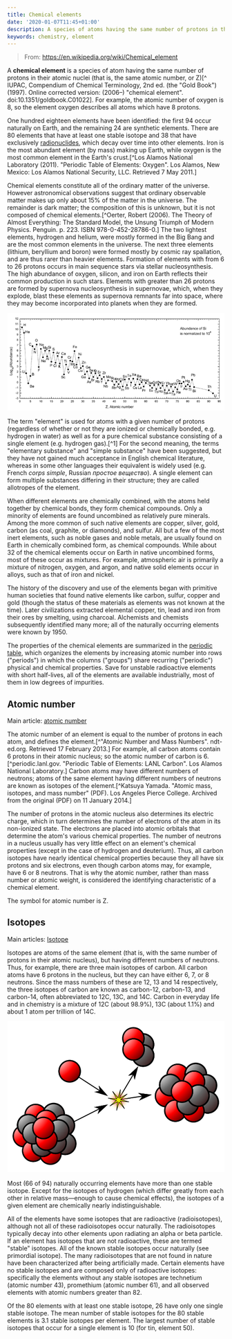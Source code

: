 ```yaml
---
title: Chemical elements
date: '2020-01-07T11:45+01:00'
description: A species of atoms having the same number of protons in the atomic nucleus
keywords: chemistry, element
---
```


> From: https://en.wikipedia.org/wiki/Chemical_element

A __chemical element__ is a species of atom having the same number of protons in their atomic nuclei (that is, the same atomic number, or Z)[^ IUPAC, Compendium of Chemical Terminology, 2nd ed. (the "Gold Book") (1997). Online corrected version: (2006–) "chemical element". doi:10.1351/goldbook.C01022]. For example, the atomic number of oxygen is 8, so the element oxygen describes all atoms which have 8 protons.

One hundred eighteen elements have been identified: the first 94 occur naturally on Earth, and the remaining 24 are synthetic elements. There are 80 elements that have at least one stable isotope and 38 that have exclusively [radionuclides](./radionuclide), which decay over time into other elements. Iron is the most abundant element (by mass) making up Earth, while oxygen is the most common element in the Earth's crust.[^Los Alamos National Laboratory (2011). "Periodic Table of Elements: Oxygen". Los Alamos, New Mexico: Los Alamos National Security, LLC. Retrieved 7 May 2011.]

Chemical elements constitute all of the ordinary matter of the universe. However astronomical observations suggest that ordinary observable matter makes up only about 15% of the matter in the universe. The remainder is dark matter; the composition of this is unknown, but it is not composed of chemical elements.[^Oerter, Robert (2006). The Theory of Almost Everything: The Standard Model, the Unsung Triumph of Modern Physics. Penguin. p. 223. ISBN 978-0-452-28786-0.] The two lightest elements, hydrogen and helium, were mostly formed in the Big Bang and are the most common elements in the universe. The next three elements (lithium, beryllium and boron) were formed mostly by cosmic ray spallation, and are thus rarer than heavier elements. Formation of elements with from 6 to 26 protons occurs in main sequence stars via stellar nucleosynthesis. The high abundance of oxygen, silicon, and iron on Earth reflects their common production in such stars. Elements with greater than 26 protons are formed by supernova nucleosynthesis in supernovae, which, when they explode, blast these elements as supernova remnants far into space, where they may become incorporated into planets when they are formed.

![Abundance of chemical elements on the solar system](solar-system-abundances.png "Abundance of chemical elements on the solar system")

The term "element" is used for atoms with a given number of protons (regardless of whether or not they are ionized or chemically bonded, e.g. hydrogen in water) as well as for a pure chemical substance consisting of a single element (e.g. hydrogen gas).[^1] For the second meaning, the terms "elementary substance" and "simple substance" have been suggested, but they have not gained much acceptance in English chemical literature, whereas in some other languages their equivalent is widely used (e.g. French _corps simple_, Russian _простое вещество_). A single element can form multiple substances differing in their structure; they are called allotropes of the element.

When different elements are chemically combined, with the atoms held together by chemical bonds, they form chemical compounds. Only a minority of elements are found uncombined as relatively pure minerals. Among the more common of such native elements are copper, silver, gold, carbon (as coal, graphite, or diamonds), and sulfur. All but a few of the most inert elements, such as noble gases and noble metals, are usually found on Earth in chemically combined form, as chemical compounds. While about 32 of the chemical elements occur on Earth in native uncombined forms, most of these occur as mixtures. For example, atmospheric air is primarily a mixture of nitrogen, oxygen, and argon, and native solid elements occur in alloys, such as that of iron and nickel.

The history of the discovery and use of the elements began with primitive human societies that found native elements like carbon, sulfur, copper and gold (though the status of these materials as elements was not known at the time). Later civilizations extracted elemental copper, tin, lead and iron from their ores by smelting, using charcoal. Alchemists and chemists subsequently identified many more; all of the naturally occurring elements were known by 1950.

The properties of the chemical elements are summarized in the [periodic table](../periodic-table), which organizes the elements by increasing atomic number into rows ("periods") in which the columns ("groups") share recurring ("periodic") physical and chemical properties. Save for unstable radioactive elements with short half-lives, all of the elements are available industrially, most of them in low degrees of impurities.

## Atomic number
Main article: [atomic number](https://en.wikipedia.org/wiki/Atomic_number)

The atomic number of an element is equal to the number of protons in each atom, and defines the element.[^"Atomic Number and Mass Numbers". ndt-ed.org. Retrieved 17 February 2013.] For example, all carbon atoms contain 6 protons in their atomic nucleus; so the atomic number of carbon is 6.[^periodic.lanl.gov. "Periodic Table of Elements: LANL Carbon". Los Alamos National Laboratory.] Carbon atoms may have different numbers of neutrons; atoms of the same element having different numbers of neutrons are known as isotopes of the element.[^Katsuya Yamada. "Atomic mass, isotopes, and mass number" (PDF). Los Angeles Pierce College. Archived from the original (PDF) on 11 January 2014.]

The number of protons in the atomic nucleus also determines its electric charge, which in turn determines the number of electrons of the atom in its non-ionized state. The electrons are placed into atomic orbitals that determine the atom's various chemical properties. The number of neutrons in a nucleus usually has very little effect on an element's chemical properties (except in the case of hydrogen and deuterium). Thus, all carbon isotopes have nearly identical chemical properties because they all have six protons and six electrons, even though carbon atoms may, for example, have 6 or 8 neutrons. That is why the atomic number, rather than mass number or atomic weight, is considered the identifying characteristic of a chemical element.

The symbol for atomic number is Z.

## Isotopes
Main articles: [Isotope](https://en.wikipedia.org/wiki/Isotope)

Isotopes are atoms of the same element (that is, with the same number of protons in their atomic nucleus), but having different numbers of neutrons. Thus, for example, there are three main isotopes of carbon. All carbon atoms have 6 protons in the nucleus, but they can have either 6, 7, or 8 neutrons. Since the mass numbers of these are 12, 13 and 14 respectively, the three isotopes of carbon are known as carbon-12, carbon-13, and carbon-14, often abbreviated to 12C, 13C, and 14C. Carbon in everyday life and in chemistry is a mixture of 12C (about 98.9%), 13C (about 1.1%) and about 1 atom per trillion of 14C.

![Nuclear reaction](nuclear-reaction.svg)

Most (66 of 94) naturally occurring elements have more than one stable isotope. Except for the isotopes of hydrogen (which differ greatly from each other in relative mass—enough to cause chemical effects), the isotopes of a given element are chemically nearly indistinguishable.

All of the elements have some isotopes that are radioactive (radioisotopes), although not all of these radioisotopes occur naturally. The radioisotopes typically decay into other elements upon radiating an alpha or beta particle. If an element has isotopes that are not radioactive, these are termed "stable" isotopes. All of the known stable isotopes occur naturally (see primordial isotope). The many radioisotopes that are not found in nature have been characterized after being artificially made. Certain elements have no stable isotopes and are composed only of radioactive isotopes: specifically the elements without any stable isotopes are technetium (atomic number 43), promethium (atomic number 61), and all observed elements with atomic numbers greater than 82.

Of the 80 elements with at least one stable isotope, 26 have only one single stable isotope. The mean number of stable isotopes for the 80 stable elements is 3.1 stable isotopes per element. The largest number of stable isotopes that occur for a single element is 10 (for tin, element 50).
